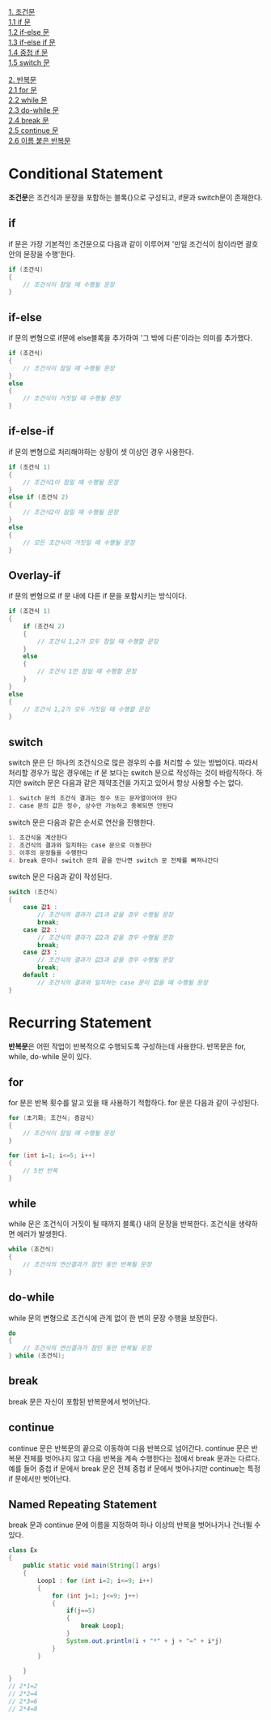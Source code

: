 [1. 조건문](#conditional-statement)         
[1.1 if 문](#if)          
[1.2 if-else 문](#if-else)          
[1.3 if-else if 문](#if-else-if)           
[1.4 중첩 if 문](#overlay-if)          
[1.5 switch 문](#switch)            

[2. 반복문](#recurring-statement)         
[2.1 for 문](#for)         
[2.2 while 문](#while)        
[2.3 do-while 문](#do-while)        
[2.4 break 문](#break)                     
[2.5 continue 문](#continue)             
[2.6 이름 붙은 반복문](#named-repeating-statement)            

# Conditional Statement

**조건문**은 조건식과 문장을 포함하는 블록{}으로 구성되고, if문과 switch문이 존재한다.

## if

if 문은 가장 기본적인 조건문으로 다음과 같이 이루어져 '만일 조건식이 참이라면 괄호 안의 문장을 수행'한다.
```Java
if (조건식)
{
    // 조건식이 참일 때 수행될 문장
}
```

## if-else

if 문의 변형으로 if문에 else블록을 추가하여 '그 밖에 다른'이라는 의미를 추가했다.
```Java
if (조건식)
{
    // 조건식이 참일 때 수행될 문장
} 
else 
{
    // 조건식이 거짓일 때 수행될 문장
}
```

## if-else-if

if 문의 변형으로 처리해야하는 상황이 셋 이상인 경우 사용한다.
```Java
if (조건식 1)
{
    // 조건식1이 참일 때 수행될 문장
} 
else if (조건식 2) 
{
    // 조건식2이 참일 때 수행될 문장
}
else
{
    // 모든 조건식이 거짓일 때 수행될 문장
}
```

## Overlay-if

if 문의 변형으로 if 문 내에 다른 if 문을 포함시키는 방식이다.
```Java
if (조건식 1)
{
    if (조건식 2) 
    {
        // 조건식 1,2가 모두 참일 때 수행할 문장
    }
    else
    {
        // 조건식 1만 참일 때 수행할 문장
    }
}
else
{
    // 조건식 1,2가 모두 거짓일 때 수행할 문장
}
```

## switch

switch 문은 단 하나의 조건식으로 많은 경우의 수를 처리할 수 있는 방법이다. 따라서 처리할 경우가 많은 경우에는 if 문 보다는 switch 문으로 작성하는 것이 바람직하다. 하지만 switch 문은 다음과 같은 제약조건을 가지고 있어서 항상 사용할 수는 없다.

```markdown
1. switch 문의 조건식 결과는 정수 또는 문자열이어야 한다
2. case 문의 값은 정수, 상수만 가능하고 중복되면 안된다
```

switch 문은 다음과 같은 순서로 연산을 진행한다.

```markdown
1. 조건식을 계산한다
2. 조건식의 결과와 일치하는 case 문으로 이동한다
3. 이후의 문장들을 수행한다
4. break 문이나 switch 문의 끝을 만나면 switch 문 전체를 빠져나간다
```

switch 문은 다음과 같이 작성된다.
```Java
switch (조건식) 
{
    case 값1 : 
        // 조건식의 결과가 값1과 같을 경우 수행될 문장
        break;
    case 값2 : 
        // 조건식의 결과가 값2과 같을 경우 수행될 문장
        break;
    case 값3 : 
        // 조건식의 결과가 값3과 같을 경우 수행될 문장
        break;
    default : 
        // 조건식의 결과와 일치하는 case 문이 없을 때 수행될 문장
}
```

# Recurring Statement

**반복문**은 어떤 작업이 반복적으로 수행되도록 구성하는데 사용한다. 반목문은 for, while, do-while 문이 있다.

## for

for 문은 반복 횟수를 알고 있을 때 사용하기 적합하다. for 문은 다음과 같이 구성된다.
```Java
for (초기화; 조건식; 증감식)
{
    // 조건식이 참일 때 수행될 문장
}
```
```Java
for (int i=1; i<=5; i++)
{
    // 5번 반복
}
```

## while

while 문은 조건식이 거짓이 될 때까지 블록{} 내의 문장을 반복한다. 조건식을 생략하면 에러가 발생한다. 
```Java
while (조건식)
{
    // 조건식의 연산결과가 참인 동안 반복될 문장
}
```

## do-while

while 문의 변형으로 조건식에 관계 없이 한 번의 문장 수행을 보장한다. 
```Java
do
{
    // 조건식의 연산결과가 참인 동안 반복될 문장
} while (조건식);
```

## break

break 문은 자신이 포함된 반복문에서 벗어난다.

## continue

continue 문은 반복문의 끝으로 이동하여 다음 반복으로 넘어간다. continue 문은 반복문 전체를 벗어나지 않고 다음 반복을 계속 수행한다는 점에서 break 문과는 다르다. 예를 들어 중첩 if 문에서 break 문은 전체 중첩 if 문에서 벗어나지만 continue는 특정 if 문에서만 벗어난다.

## Named Repeating Statement

break 문과 continue 문에 이름을 지정하여 하나 이상의 반복을 벗어나거나 건너뛸 수 있다. 

```Java
class Ex
{
    public static void main(String[] args)
    {
        Loop1 : for (int i=2; i<=9; i++)
        {
            for (int j=1; j<=9; j++)
            {
                if(j==5)
                {
                    break Loop1;
                }
                System.out.println(i + "*" + j + "=" + i*j)
            }
        }
        
    }
}
// 2*1=2
// 2*2=4
// 2*3=6
// 2*4=8
```

